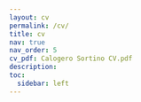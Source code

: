 ```yaml
---
layout: cv
permalink: /cv/
title: cv
nav: true
nav_order: 5
cv_pdf: Calogero Sortino CV.pdf
description:
toc:
  sidebar: left
---
```

